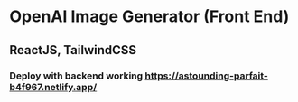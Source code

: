 # OpenAI Image Generator (Front End)

## ReactJS, TailwindCSS

### Deploy with backend working https://astounding-parfait-b4f967.netlify.app/

